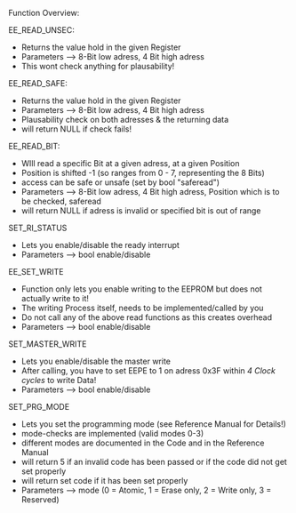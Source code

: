 Function Overview:

EE_READ_UNSEC:
  - Returns the value hold in the given Register
  - Parameters --> 8-Bit low adress, 4 Bit high adress
  - This wont check anything for plausability!

EE_READ_SAFE:
  - Returns the value hold in the given Register
  - Parameters --> 8-Bit low adress, 4 Bit high adress
  - Plausability check on both adresses & the returning data
  - will return NULL if check fails!

EE_READ_BIT:
  - WIll read a specific Bit at a given adress, at a given Position
  - Position is shifted -1 (so ranges from 0 - 7, representing the 8 Bits)
  - access can be safe or unsafe (set by bool "saferead")
  - Parameters --> 8-Bit low adress, 4 Bit high adress, Position which is to be checked, saferead
  - will return NULL if adress is invalid or specified bit is out of range

SET_RI_STATUS
  - Lets you enable/disable the ready interrupt
  - Parameters --> bool enable/disable

EE_SET_WRITE
  - Function only lets you enable writing to the EEPROM but does not actually write to it!
  - The writing Process itself, needs to be implemented/called by you
  - Do not call any of the above read functions as this creates overhead
  - Parameters --> bool enable/disable

SET_MASTER_WRITE
  - Lets you enable/disable the master write
  - After calling, you have to set EEPE to 1 on adress 0x3F within *4 Clock cycles* to write Data!
  - Parameters --> bool enable/disable

SET_PRG_MODE
  - Lets you set the programming mode (see Reference Manual for Details!)
  - mode-checks are implemented (valid modes 0-3)
  - different modes are documented in the Code and in the Reference Manual
  - will return 5 if an invalid code has been passed or if the code did not get set properly
  - will return set code if it has been set properly
  - Parameters --> mode (0 = Atomic, 1 = Erase only, 2 = Write only, 3 = Reserved)
